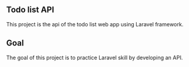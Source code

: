 ## Todo list API

This project is the api of the todo list web app using Laravel framework.

## Goal

The goal of this project is to practice Laravel skill by developing an API.
